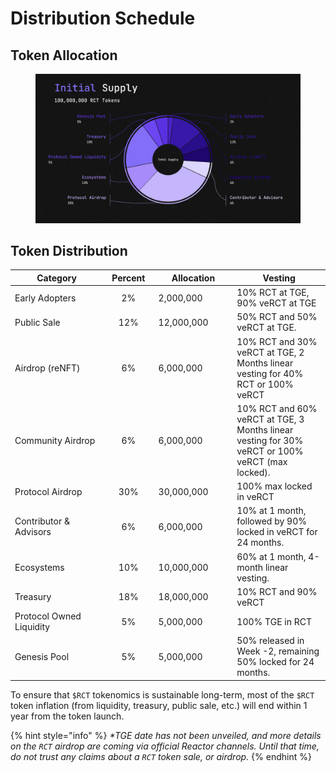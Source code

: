 # Distribution Schedule

## Token Allocation <a href="#airdrop" id="airdrop"></a>

<figure><img src="../../.gitbook/assets/Token Allocation.png" alt=""><figcaption></figcaption></figure>

## Token Distribution

<table><thead><tr><th width="215">Category</th><th width="89" align="center">Percent</th><th width="159">Allocation</th><th width="238">Vesting</th></tr></thead><tbody><tr><td>Early Adopters</td><td align="center">2%</td><td>2,000,000</td><td>10% RCT at TGE, 90% veRCT at TGE</td></tr><tr><td>Public Sale</td><td align="center">12%</td><td>12,000,000</td><td>50% RCT and 50% veRCT at TGE.</td></tr><tr><td>Airdrop (reNFT)</td><td align="center">6%</td><td>6,000,000</td><td>10% RCT and 30% veRCT at TGE, 2 Months linear vesting for 40% RCT or 100% veRCT</td></tr><tr><td>Community Airdrop</td><td align="center">6%</td><td>6,000,000</td><td>10% RCT and 60% veRCT at TGE, 3 Months linear vesting for 30% veRCT or 100% veRCT (max locked).</td></tr><tr><td>Protocol Airdrop</td><td align="center">30%</td><td>30,000,000</td><td>100% max locked in veRCT</td></tr><tr><td>Contributor &#x26; Advisors</td><td align="center">6%</td><td>6,000,000</td><td>10% at 1 month, followed by 90% locked in veRCT for 24 months.</td></tr><tr><td>Ecosystems</td><td align="center">10%</td><td>10,000,000</td><td>60% at 1 month, 4-month linear vesting.</td></tr><tr><td>Treasury</td><td align="center">18%</td><td>18,000,000</td><td>10% RCT and 90% veRCT</td></tr><tr><td>Protocol Owned Liquidity</td><td align="center">5%</td><td>5,000,000</td><td>100% TGE in RCT</td></tr><tr><td>Genesis Pool</td><td align="center">5%</td><td>5,000,000</td><td>50% released in Week -2, remaining 50% locked for 24 months.</td></tr></tbody></table>

To ensure that `$RCT` tokenomics is sustainable long-term, most of the `$RCT` token inflation (from liquidity, treasury, public sale, etc.) will end within 1 year from the token launch.

{% hint style="info" %}
_\*TGE date has not been unveiled, and more details on the `RCT` airdrop are coming via official Reactor channels. Until that time, do not trust any claims about a `RCT` token sale, or airdrop._
{% endhint %}
